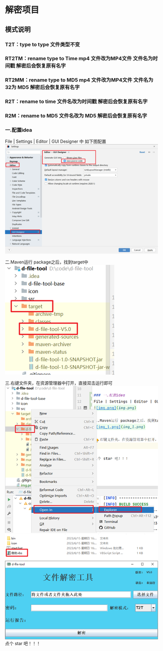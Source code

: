 # 解密项目 
## 模式说明
### T2T：type to type 文件类型不变
### RT2TM：rename type to Time mp4 文件改为MP4文件 文件名为时间戳 解密后会恢复原有名字
### RT2MM：rename type to MD5 mp4 文件改为MP4文件 文件名为 32为 MD5 解密后会恢复原有名字
### R2T：rename to time 文件名改为时间戳  解密后会恢复原有名字 
### R2M：rename to MD5  文件名改为 MD5 解密后会恢复原有名字
### 


### 一.配置idea
File | Settings | Editor | GUI Designer 中 如下图配置
![img.png](img.png)

二.Maven运行 package之后，找到target中
![img_1.png](img_1.png)

三.右键文件夹，在资源管理器中打开，直接双击运行即可
![img_2.png](img_2.png)
![img_3.png](img_3.png)
![img_4.png](img_4.png)
点个 star 吧！！！